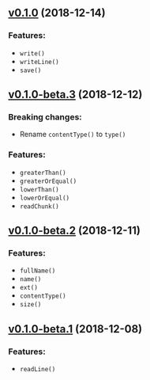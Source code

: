 ## [v0.1.0](https://github.com/logiqsystem/inoutjs/releases/tag/v0.1.0) (2018-12-14)
### Features:
- `write()`
- `writeLine()`
- `save()`

## [v0.1.0-beta.3](https://github.com/logiqsystem/inoutjs/releases/tag/v0.1.0-beta.3) (2018-12-12)
### Breaking changes:
- Rename `contentType()` to `type()`
### Features:
- `greaterThan()`
- `greaterOrEqual()`
- `lowerThan()`
- `lowerOrEqual()`
- `readChunk()`

## [v0.1.0-beta.2](https://github.com/logiqsystem/inoutjs/releases/tag/v0.1.0-beta.2) (2018-12-11)
### Features:
- `fullName()`
- `name()`
- `ext()`
- `contentType()`
- `size()`

## [v0.1.0-beta.1](https://github.com/logiqsystem/inoutjs/releases/tag/v0.1.0-beta.1) (2018-12-08)
### Features:
- `readLine()`
